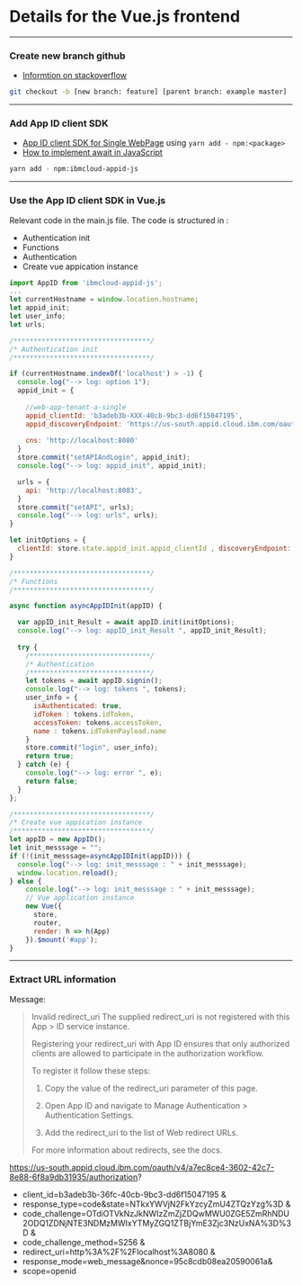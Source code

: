 # Details for the Vue.js frontend

---
### Create new branch github

* [Informtion on stackoverflow](https://stackoverflow.com/questions/4470523/create-a-branch-in-git-from-another-branch)

```sh
git checkout -b [new branch: feature] [parent branch: example master]
```

---
### Add App ID client SDK

* [App ID client SDK for Single WebPage](https://github.com/ibm-cloud-security/appid-clientsdk-js) using `yarn add - npm:<package>`
* [How to implement await in JavaScript](https://basarat.gitbook.io/typescript/future-javascript/async-await)

```sh
yarn add - npm:ibmcloud-appid-js
```
---

### Use the App ID client SDK in Vue.js

Relevant code in the main.js file. 
The code is structured in :

* Authentication init
* Functions 
* Authentication
* Create vue appication instance

```javascript
import AppID from 'ibmcloud-appid-js';
...
let currentHostname = window.location.hostname; 
let appid_init;
let user_info;
let urls;

/**********************************/
/* Authentication init
/**********************************/

if (currentHostname.indexOf('localhost') > -1) {
  console.log("--> log: option 1");
  appid_init = {
    
    //web-app-tenant-a-single
    appid_clientId: 'b3adeb3b-XXX-40cb-9bc3-dd6f15047195',
    appid_discoveryEndpoint: 'https://us-south.appid.cloud.ibm.com/oauth/v4/a7ec8ce4-3602-42c7-XXX-6f8a9db31935/.well-known/openid-configuration',
    
    cns: 'http://localhost:8080'
  }
  store.commit("setAPIAndLogin", appid_init);
  console.log("--> log: appid_init", appid_init);

  urls = {
    api: 'http://localhost:8083',
  }
  store.commit("setAPI", urls);
  console.log("--> log: urls", urls);
}

let initOptions = {
  clientId: store.state.appid_init.appid_clientId , discoveryEndpoint: store.state.appid_init.appid_discoveryEndpoint
}

/**********************************/
/* Functions 
/**********************************/

async function asyncAppIDInit(appID) {

  var appID_init_Result = await appID.init(initOptions);
  console.log("--> log: appID_init_Result ", appID_init_Result);
  
  try {
    /******************************/
    /* Authentication
    /******************************/
    let tokens = await appID.signin();
    console.log("--> log: tokens ", tokens);   
    user_info = {
      isAuthenticated: true,
      idToken : tokens.idToken,
      accessToken: tokens.accessToken,
      name : tokens.idTokenPayload.name
    }
    store.commit("login", user_info);
    return true;
  } catch (e) {
    console.log("--> log: error ", e);
    return false;
  } 
};

/**********************************/
/* Create vue appication instance
/**********************************/
let appID = new AppID();
let init_messsage = "";
if (!(init_messsage=asyncAppIDInit(appID))) {
  console.log("--> log: init_messsage : " + init_messsage);
  window.location.reload();
} else {
    console.log("--> log: init_messsage : " + init_messsage);
    // Vue application instance
    new Vue({
      store,
      router,
      render: h => h(App)
    }).$mount('#app');
}
```
---
### Extract URL information

Message:

> Invalid redirect_uri
> The supplied redirect_uri is not registered with this App > ID service instance.
> 
> Registering your redirect_uri with App ID ensures that only authorized clients are allowed to participate in the authorization workflow.
> 
> To register it follow these steps:
> 
> 1. Copy the value of the redirect_uri parameter of this page.
> 
> 2. Open App ID and navigate to
Manage Authentication > Authentication Settings.
> 
> 3. Add the redirect_uri to the list of Web redirect URLs.
> 
> 
> For more information about redirects, see the docs.

https://us-south.appid.cloud.ibm.com/oauth/v4/a7ec8ce4-3602-42c7-8e88-6f8a9db31935/authorization?

* client_id=b3adeb3b-36fc-40cb-9bc3-dd6f15047195 &
* response_type=code&state=NTkxYWVjN2FkYzcyZmU4ZTQzYzg%3D &
* code_challenge=OTdiOTVkNzJkNWIzZmZjZDQwMWU0ZGE5ZmRhNDU2ODQ1ZDNjNTE3NDMzMWIxYTMyZGQ1ZTBjYmE3Zjc3NzUxNA%3D%3D &
* code_challenge_method=S256 &
* redirect_uri=http%3A%2F%2Flocalhost%3A8080 &
* response_mode=web_message&nonce=95c8cdb08ea20590061a&
* scope=openid


